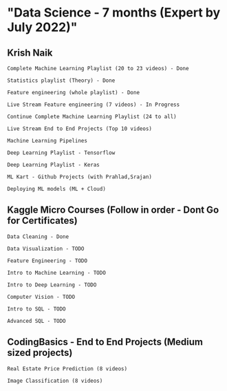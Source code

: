 # "Data Science - 7 months (Expert by July 2022)"

## Krish Naik

    Complete Machine Learning Playlist (20 to 23 videos) - Done

    Statistics playlist (Theory) - Done

    Feature engineering (whole playlist) - Done

    Live Stream Feature engineering (7 videos) - In Progress

    Continue Complete Machine Learning Playlist (24 to all)

    Live Stream End to End Projects (Top 10 videos)

    Machine Learning Pipelines

    Deep Learning Playlist - Tensorflow

    Deep Learning Playlist - Keras

    ML Kart - Github Projects (with Prahlad,Srajan)

    Deploying ML models (ML + Cloud)

## Kaggle Micro Courses (Follow in order - Dont Go for Certificates)

    Data Cleaning - Done

    Data Visualization - TODO

    Feature Engineering - TODO

    Intro to Machine Learning - TODO

    Intro to Deep Learning - TODO

    Computer Vision - TODO

    Intro to SQL - TODO

    Advanced SQL - TODO

## CodingBasics - End to End Projects (Medium sized projects)

    Real Estate Price Prediction (8 videos)

    Image Classification (8 videos)
